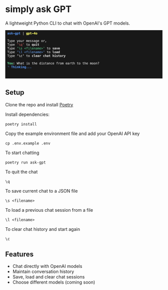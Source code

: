 # simply ask GPT

A lightweight Python CLI to chat with OpenAI's GPT models.

<img src="public/screenshot.png" alt="cli screenshot" width="500px"/>

## Setup
Clone the repo and install [Poetry](https://python-poetry.org/docs/#installation)  

Install dependencies:
```
poetry install
```

Copy the example environment file and add your OpenAI API key
```
cp .env.example .env
```

To start chatting
```
poetry run ask-gpt
```

To quit the chat
```
\q
```

To save current chat to a JSON file
```
\s <filename>
```

To load a previous chat session from a file
```
\l <filename>
```

To clear chat history and start again
```
\c
```

## Features
- Chat directly with OpenAI models
- Maintain conversation history
- Save, load and clear chat sessions
- Choose different models (coming soon)